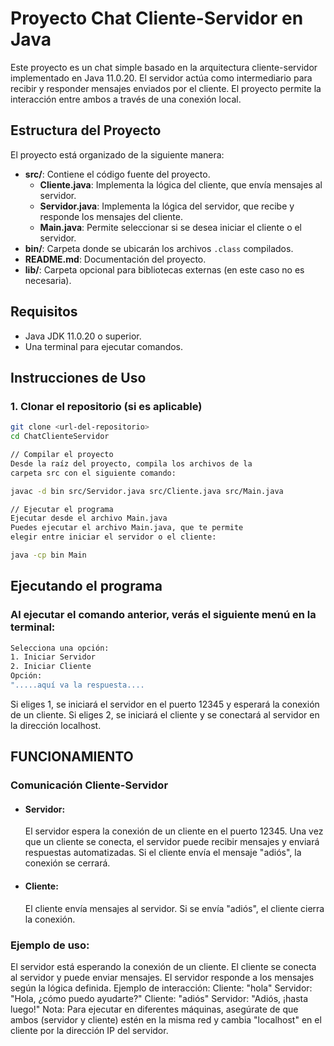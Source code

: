 # Proyecto Chat Cliente-Servidor en Java

Este proyecto es un chat simple basado en la arquitectura cliente-servidor implementado en Java 11.0.20. El servidor actúa como intermediario para recibir y responder mensajes enviados por el cliente. El proyecto permite la interacción entre ambos a través de una conexión local.

## Estructura del Proyecto

El proyecto está organizado de la siguiente manera:


- **src/**: Contiene el código fuente del proyecto.
    - **Cliente.java**: Implementa la lógica del cliente, que envía mensajes al servidor.
    - **Servidor.java**: Implementa la lógica del servidor, que recibe y responde los mensajes del cliente.
    - **Main.java**: Permite seleccionar si se desea iniciar el cliente o el servidor.
- **bin/**: Carpeta donde se ubicarán los archivos `.class` compilados.
- **README.md**: Documentación del proyecto.
- **lib/**: Carpeta opcional para bibliotecas externas (en este caso no es necesaria).

## Requisitos

- Java JDK 11.0.20 o superior.
- Una terminal para ejecutar comandos.

## Instrucciones de Uso

### 1. Clonar el repositorio (si es aplicable)

```bash
git clone <url-del-repositorio>
cd ChatClienteServidor

// Compilar el proyecto
Desde la raíz del proyecto, compila los archivos de la 
carpeta src con el siguiente comando:

javac -d bin src/Servidor.java src/Cliente.java src/Main.java

// Ejecutar el programa
Ejecutar desde el archivo Main.java
Puedes ejecutar el archivo Main.java, que te permite 
elegir entre iniciar el servidor o el cliente:

java -cp bin Main

```

## Ejecutando el programa
### Al ejecutar el comando anterior, verás el siguiente menú en la terminal:

``` bash
Selecciona una opción:
1. Iniciar Servidor
2. Iniciar Cliente
Opción: 
".....aquí va la respuesta....

```
Si eliges 1, se iniciará el servidor en el puerto 12345 y esperará la conexión de un cliente.
Si eliges 2, se iniciará el cliente y se conectará al servidor en la dirección localhost.

## FUNCIONAMIENTO

### Comunicación Cliente-Servidor
- #### Servidor: 
    El servidor espera la conexión de un cliente en el puerto 12345. Una vez que un cliente se conecta, el servidor puede recibir mensajes y enviará respuestas automatizadas. Si el cliente envía el mensaje "adiós", la conexión se cerrará.
- #### Cliente:  
    El cliente envía mensajes al servidor. Si se envía "adiós", el cliente cierra la conexión.
### Ejemplo de uso:
El servidor está esperando la conexión de un cliente.
El cliente se conecta al servidor y puede enviar mensajes.
El servidor responde a los mensajes según la lógica definida.
Ejemplo de interacción:
Cliente: "hola"
Servidor: "Hola, ¿cómo puedo ayudarte?"
Cliente: "adiós"
Servidor: "Adiós, ¡hasta luego!"
Nota:
Para ejecutar en diferentes máquinas, asegúrate de que ambos (servidor y cliente) estén en la misma red y cambia "localhost" en el cliente por la dirección IP del servidor.